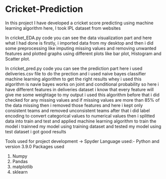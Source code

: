 # Cricket-Prediction
In this project I have developed a cricket score predicting using machine learning algorithm here, I took IPL dataset from websites

In cricket_EDA.py code you can see the data visualization part and here what I had done is firstly, i imported data from my desktop and then i did some preprocessing like
imputing missing values and removing unwanted features and plotted graphs using different plots like bar plot, Histogram and Scatter plot.

In cricket_pred.py code you can see the prediction part here i used deliveries.csv file to do the prection and i used naive bayes classifier machine learning algorithm
to get the right results
whey i used this algorithm is navie bayes works on joint and conditional probability so here i have different features in deliveries dataset i know that every feature
will give me some weightage to my output i used this algorithm
before that i did checked for any missing values and if missing values are more than 85% of the data missing then i removed those features and here i kept only consistent teams
and removed unconsistent teams after that i did label encoding to convert categorical values to numerical values then i splitted data into train and test and applied
machine learning algorithm to train the model i trainned my model using training dataset and tested my model using test dataset i got good results

Tools used for project development
-> Spyder 
Language used:- Python and version 3.9.0
Packages used
1. Numpy
2. Pandas
3. matplotlib
4. sklearn

